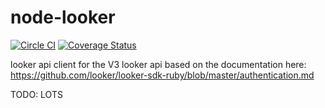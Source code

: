 # node-looker

[![Circle CI](https://circleci.com/gh/scottty881/node-looker.svg?style=svg)](https://circleci.com/gh/scottty881/node-looker)
[![Coverage Status](https://coveralls.io/repos/github/scottty881/node-looker/badge.svg?branch=master)](https://coveralls.io/github/scottty881/node-looker?branch=master)

looker api client for the V3 looker api
based on the documentation here: https://github.com/looker/looker-sdk-ruby/blob/master/authentication.md

TODO: LOTS
